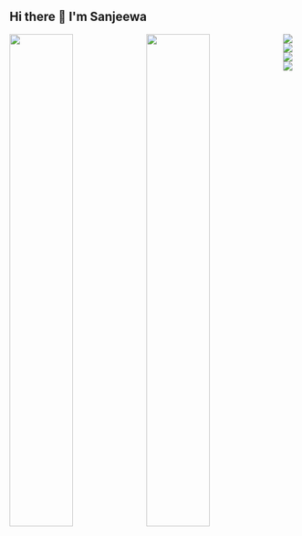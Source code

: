 ## Hi there 👋 I'm Sanjeewa

<img align="left" width="47%" src="https://github-readme-stats.vercel.app/api?username=SRanuluge&show_icons=true&theme=tokyonight" />

<img align="left" width="47%" src="https://github-readme-stats.vercel.app/api/top-langs/?username=SRanuluge&layout=compact" />

<img align="left"  src="https://img.shields.io/badge/javascript-%23323330.svg?style=for-the-badge&logo=javascript&logoColor=%23F7DF1E" />
<img align="left"  src="https://img.shields.io/badge/typescript-%23007ACC.svg?style=for-the-badge&logo=typescript&logoColor=white" />
<img align="left"  src="https://img.shields.io/badge/php-%23777BB4.svg?style=for-the-badge&logo=php&logoColor=white" />
<img align="left"  src="https://img.shields.io/badge/python-3670A0?style=for-the-badge&logo=python&logoColor=ffdd54" />
